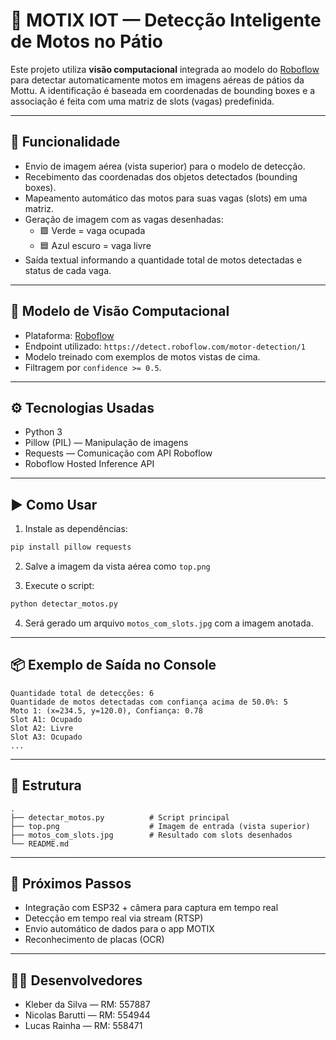 # 🧠 MOTIX IOT — Detecção Inteligente de Motos no Pátio

Este projeto utiliza **visão computacional** integrada ao modelo do [Roboflow](https://roboflow.com) para detectar automaticamente motos em imagens aéreas de pátios da Mottu. A identificação é baseada em coordenadas de bounding boxes e a associação é feita com uma matriz de slots (vagas) predefinida.

---

## 📸 Funcionalidade

- Envio de imagem aérea (vista superior) para o modelo de detecção.
- Recebimento das coordenadas dos objetos detectados (bounding boxes).
- Mapeamento automático das motos para suas vagas (slots) em uma matriz.
- Geração de imagem com as vagas desenhadas:
  - 🟩 Verde = vaga ocupada
  - 🟦 Azul escuro = vaga livre
- Saída textual informando a quantidade total de motos detectadas e status de cada vaga.

---

## 🧠 Modelo de Visão Computacional

- Plataforma: [Roboflow](https://universe.roboflow.com/ilyass/motor-detection)
- Endpoint utilizado: `https://detect.roboflow.com/motor-detection/1`
- Modelo treinado com exemplos de motos vistas de cima.
- Filtragem por `confidence >= 0.5`.

---

## ⚙️ Tecnologias Usadas

- Python 3
- Pillow (PIL) — Manipulação de imagens
- Requests — Comunicação com API Roboflow
- Roboflow Hosted Inference API

---

## ▶️ Como Usar

1. Instale as dependências:

```bash
pip install pillow requests
```

2. Salve a imagem da vista aérea como `top.png`

3. Execute o script:

```bash
python detectar_motos.py
```

4. Será gerado um arquivo `motos_com_slots.jpg` com a imagem anotada.

---

## 📦 Exemplo de Saída no Console

```
Quantidade total de detecções: 6
Quantidade de motos detectadas com confiança acima de 50.0%: 5
Moto 1: (x=234.5, y=120.0), Confiança: 0.78
Slot A1: Ocupado
Slot A2: Livre
Slot A3: Ocupado
...
```

---

## 📂 Estrutura

```
.
├── detectar_motos.py          # Script principal
├── top.png                    # Imagem de entrada (vista superior)
├── motos_com_slots.jpg        # Resultado com slots desenhados
└── README.md
```

---

## 🧪 Próximos Passos

- Integração com ESP32 + câmera para captura em tempo real
- Detecção em tempo real via stream (RTSP)
- Envio automático de dados para o app MOTIX
- Reconhecimento de placas (OCR)

---

## 👨‍💻 Desenvolvedores

- Kleber da Silva — RM: 557887
- Nicolas Barutti — RM: 554944
- Lucas Rainha — RM: 558471
